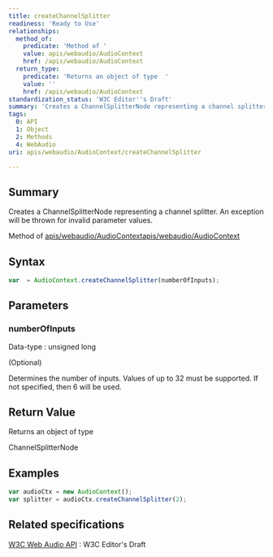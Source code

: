 ```yaml
---
title: createChannelSplitter
readiness: 'Ready to Use'
relationships:
  method_of:
    predicate: 'Method of '
    value: apis/webaudio/AudioContext
    href: /apis/webaudio/AudioContext
  return_type:
    predicate: 'Returns an object of type  '
    value: ''
    href: /apis/webaudio/AudioContext
standardization_status: 'W3C Editor''s Draft'
summary: 'Creates a ChannelSplitterNode representing a channel splitter. An exception will be thrown for invalid parameter values.'
tags:
  0: API
  1: Object
  2: Methods
  4: WebAudio
uri: apis/webaudio/AudioContext/createChannelSplitter

---
```

## Summary

Creates a ChannelSplitterNode representing a channel splitter. An exception will be thrown for invalid parameter values.

Method of [apis/webaudio/AudioContext](/apis/webaudio/AudioContext)[apis/webaudio/AudioContext](/apis/webaudio/AudioContext)

## Syntax

``` js
var  = AudioContext.createChannelSplitter(numberOfInputs);
```

## Parameters

### numberOfInputs

 Data-type
:   unsigned long

(Optional)

Determines the number of inputs. Values of up to 32 must be supported. If not specified, then 6 will be used.

## Return Value

Returns an object of type

ChannelSplitterNode

## Examples

``` js
var audioCtx = new AudioContext();
var splitter = audioCtx.createChannelSplitter(2);
```

## Related specifications

[W3C Web Audio API](http://webaudio.github.io/web-audio-api/)
:   W3C Editor's Draft

